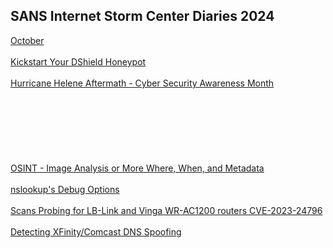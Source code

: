 ## SANS Internet Storm Center Diaries 2024

[October]()
<br></br>
[Kickstart Your DShield Honeypot](https://isc.sans.edu/diary/Kickstart+Your+DShield+Honeypot+Guest+Diary/31320/)
<br></br>
[Hurricane Helene Aftermath - Cyber Security Awareness Month](https://isc.sans.edu/diary/Hurricane+Helene+Aftermath+Cyber+Security+Awareness+Month/31314/)
<br></br>
[]()
<br></br>
[]()
<br></br>
[]()
<br></br>[OSINT - Image Analysis or More Where, When, and Metadata](https://isc.sans.edu/diary/OSINT+Image+Analysis+or+More+Where+When+and+Metadata+Guest+Diary/31298/)
<br></br>
[nslookup's Debug Options](https://isc.sans.edu/diary/nslookups+Debug+Options/30894/)
<br></br>
[Scans Probing for LB-Link and Vinga WR-AC1200 routers CVE-2023-24796](https://isc.sans.edu/diary/Scans+Probing+for+LBLink+and+Vinga+WRAC1200+routers+CVE202324796/30890/)
<br></br>
[Detecting XFinity/Comcast DNS Spoofing](https://isc.sans.edu/diary/Detecting+XFinityComcast+DNS+Spoofing/30898/)
<br></br>

[]()
<br></br>
[]()
<br></br>
[]()
<br></br>
[]()
<br></br>
[]()
<br></br>
[]()
<br></br>
[]()
<br></br>
[]()
<br></br>
[]()
<br></br>
[]()
<br></br>
[]()
<br></br>

